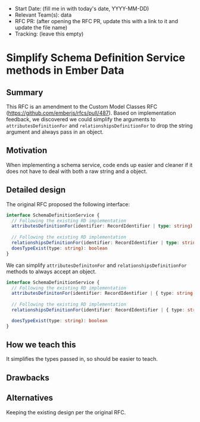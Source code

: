 - Start Date: (fill me in with today's date, YYYY-MM-DD)
- Relevant Team(s): data 
- RFC PR: (after opening the RFC PR, update this with a link to it and update the file name)
- Tracking: (leave this empty)

# Simplify Schema Definition Service methods in Ember Data

## Summary

This RFC is an amendment to the Custom Model Classes RFC (https://github.com/emberjs/rfcs/pull/487).
Based on implementation feedback, we discovered we could simplify the arguments to
`attributesDefinitionFor` and `relationshipsDefinitionFor` to drop the string argument and always
pass in an object.


## Motivation

When implementing a schema service, code ends up easier and cleaner if it does not have to deal with
both a raw string and a object.

## Detailed design

The original RFC proposed the following interface:

```typescript
interface SchemaDefinitionService {
  // Following the existing RD implementation 
  attributesDefinitionFor(identifier: RecordIdentifier | type: string): AttributesDefiniton
  
  // Following the existing RD implementation
  relationshipsDefinitionFor(identifier: RecordIdentifier | type: string): RelationshipsDefinition
  doesTypeExist(type: string): boolean
}
```

We can simplify `attributesDefinitonFor` and `relationshipsDefinitionFor` methods to always accept an object.

```typescript
interface SchemaDefinitionService {
  // Following the existing RD implementation 
  attributesDefinitonFor(identifier: RecordIdentifier | { type: string }): AttributesDefiniton
  
  // Following the existing RD implementation
  relationshipsDefinitionFor(identifier: RecordIdentifier | { type: string }): RelationshipsDefinition

  doesTypeExist(type: string): boolean
}
```

## How we teach this

It simplifies the types passed in, so should be easier to teach.


## Drawbacks


## Alternatives

Keeping the existing design per the original RFC.